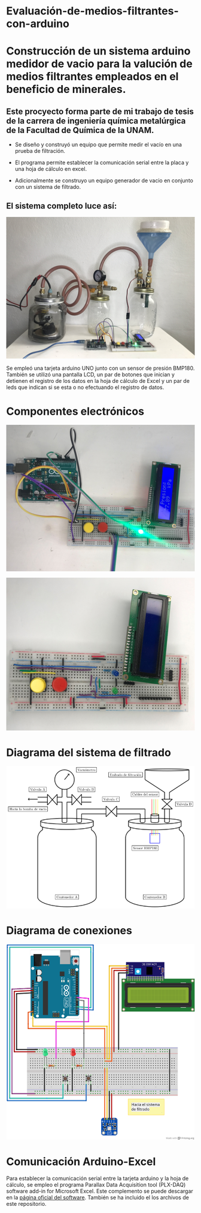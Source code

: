 # Evaluación-de-medios-filtrantes-con-arduino

# Construcción de un sistema arduino medidor de vacio para la valución de medios filtrantes empleados en el beneficio de minerales.

## Este procyecto forma parte de mi trabajo de tesis de la carrera de ingeniería química metalúrgica de la Facultad de Química de la UNAM.

- Se diseño y construyó un equipo que permite medir el vacío en una prueba de filtración.

- El programa permite establecer la comunicación serial entre la placa y una hoja de cálculo en excel.

- Adicionalmente se construyo un equipo generador de vacio en conjunto con un sistema de filtrado.

## El sistema completo luce así:

![Equipo construido](/imgs/sistema_completo_verde.jpg)


Se empleó una tarjeta arduino UNO junto con un sensor de presión BMP180.
También se utilizó una pantalla LCD, un par de botones que inician y detienen el registro de los datos en la hoja de cálculo de Excel y un par de leds que indican si se esta o no efectuando el registro de datos.


# Componentes electrónicos
![Dispositivos electrónicos empleados](/imgs/dispositivos_electronicos_verde.jpg)


![Detalle protoboard](/imgs/proto_11.jpg)


# Diagrama del sistema de filtrado
![Diagrama sistema](/imgs/sistema_mason.png)

# Diagrama de conexiones
![Diagrama conexiones](/imgs/esquema_proyecto_bb.png)


# Comunicación Arduino-Excel
Para establecer la comunicación serial entre la tarjeta arduino y la hoja de cálculo, se empleo el programa Parallax Data Acquisition tool (PLX-DAQ) software add-in for Microsoft Excel. Este complemento se puede descargar en la [página oficial del software](https://www.parallax.com/package/plx-daq/). También se ha incluido el los archivos de este repositorio. 




